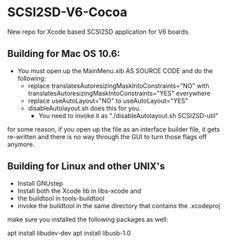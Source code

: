 # SCSI2SD-V6-Cocoa
New repo for Xcode based SCSI2SD application for V6 boards.

Building for Mac OS 10.6:
-
* You must open up the MainMenu.xib AS SOURCE CODE and do the following:
	* replace translatesAutoresizingMaskIntoConstraints="NO" with
	translatesAutoresizingMaskIntoConstraints="YES" everywhere
	* replace useAutoLayout="NO" to useAutoLayout="YES"
	* disableAutolayout.sh does this for you.  
	    * You need to invoke it as "./disableAutolayout.sh SCSI2SD-util"

for some reason, if you open up the file as an interface builder file, it gets re-written and there is no way through the GUI to turn those flags off anymore.

Building for Linux and other UNIX's
-
* Install GNUstep
* Install both the Xcode lib in libs-xcode and
* the buildtool in tools-buildtool
* invoke the buildtool in the same directory that contains the .xcodeproj

make sure you installed the following packages as well:

apt install libudev-dev
apt install libusb-1.0

